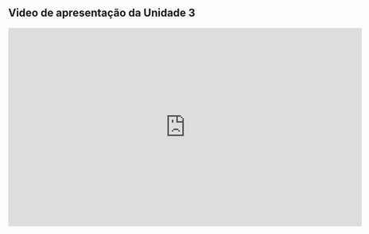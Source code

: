 ## Video de apresentação da Unidade 3

<iframe width="711" height="400" src="https://www.veed.io/embed/6e925afb-def2-4a24-81be-c5d2883d4480" frameborder="0" allow="accelerometer; autoplay; clipboard-write; encrypted-media; gyroscope; picture-in-picture; web-share" allowfullscreen></iframe>
